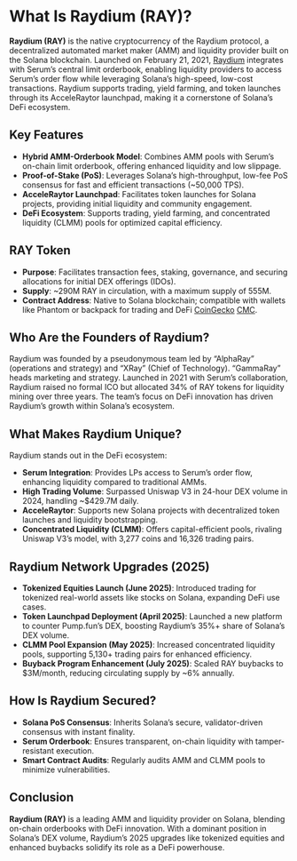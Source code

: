 # What Is Raydium (RAY)?

**Raydium (RAY)** is the native cryptocurrency of the Raydium protocol, a decentralized automated market maker (AMM) and liquidity provider built on the Solana blockchain. Launched on February 21, 2021, [Raydium](https://raydium.io/swap/) integrates with Serum’s central limit orderbook, enabling liquidity providers to access Serum’s order flow while leveraging Solana’s high-speed, low-cost transactions. Raydium supports trading, yield farming, and token launches through its AcceleRaytor launchpad, making it a cornerstone of Solana’s DeFi ecosystem. 

## Key Features
- **Hybrid AMM-Orderbook Model**: Combines AMM pools with Serum’s on-chain limit orderbook, offering enhanced liquidity and low slippage.
- **Proof-of-Stake (PoS)**: Leverages Solana’s high-throughput, low-fee PoS consensus for fast and efficient transactions (~50,000 TPS).
- **AcceleRaytor Launchpad**: Facilitates token launches for Solana projects, providing initial liquidity and community engagement.
- **DeFi Ecosystem**: Supports trading, yield farming, and concentrated liquidity (CLMM) pools for optimized capital efficiency.

## RAY Token
- **Purpose**: Facilitates transaction fees, staking, governance, and securing allocations for initial DEX offerings (IDOs).
- **Supply**: ~290M RAY in circulation, with a maximum supply of 555M. 
- **Contract Address**: Native to Solana blockchain; compatible with wallets like Phantom or backpack for trading and DeFi [CoinGecko](https://www.coingecko.com/en/coins/raydium) [CMC](https://coinmarketcap.com/currencies/raydium/).


## Who Are the Founders of Raydium?
Raydium was founded by a pseudonymous team led by “AlphaRay” (operations and strategy) and “XRay” (Chief of Technology). “GammaRay” heads marketing and strategy. Launched in 2021 with Serum’s collaboration, Raydium raised no formal ICO but allocated 34% of RAY tokens for liquidity mining over three years. The team’s focus on DeFi innovation has driven Raydium’s growth within Solana’s ecosystem.

## What Makes Raydium Unique?
Raydium stands out in the DeFi ecosystem:
- **Serum Integration**: Provides LPs access to Serum’s order flow, enhancing liquidity compared to traditional AMMs.
- **High Trading Volume**: Surpassed Uniswap V3 in 24-hour DEX volume in 2024, handling ~$429.7M daily.
- **AcceleRaytor**: Supports new Solana projects with decentralized token launches and liquidity bootstrapping.
- **Concentrated Liquidity (CLMM)**: Offers capital-efficient pools, rivaling Uniswap V3’s model, with 3,277 coins and 16,326 trading pairs.

## Raydium Network Upgrades (2025)
- **Tokenized Equities Launch (June 2025)**: Introduced trading for tokenized real-world assets like stocks on Solana, expanding DeFi use cases.
- **Token Launchpad Deployment (April 2025)**: Launched a new platform to counter Pump.fun’s DEX, boosting Raydium’s 35%+ share of Solana’s DEX volume.
- **CLMM Pool Expansion (May 2025)**: Increased concentrated liquidity pools, supporting 5,130+ trading pairs for enhanced efficiency.
- **Buyback Program Enhancement (July 2025)**: Scaled RAY buybacks to $3M/month, reducing circulating supply by ~6% annually.

## How Is Raydium Secured?

- **Solana PoS Consensus**: Inherits Solana’s secure, validator-driven consensus with instant finality.
- **Serum Orderbook**: Ensures transparent, on-chain liquidity with tamper-resistant execution.
- **Smart Contract Audits**: Regularly audits AMM and CLMM pools to minimize vulnerabilities.


## Conclusion
**Raydium (RAY)** is a leading AMM and liquidity provider on Solana, blending on-chain orderbooks with DeFi innovation. With a dominant position in Solana’s DEX volume, Raydium’s 2025 upgrades like tokenized equities and enhanced buybacks solidify its role as a DeFi powerhouse.